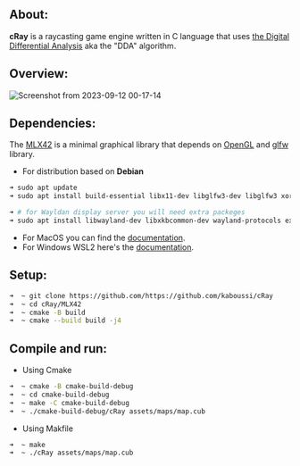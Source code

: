 ## About:
**cRay** is a raycasting game engine written in C language that uses [the Digital Differential Analysis](https://en.wikipedia.org/wiki/Digital_differential_analyzer_(graphics_algorithm)) aka the "DDA" algorithm.

## Overview:
![Screenshot from 2023-09-12 00-17-14](https://github.com/kaboussi/cRay/assets/95357302/c037377f-db38-49d5-9048-3c1c53a7b504)


## Dependencies:
The [MLX42](https://github.com/codam-coding-college/MLX42) is a minimal graphical library that depends on [OpenGL](https://www.opengl.org/) and [glfw](https://www.glfw.org/) library.
- For distribution based on **Debian**
```bash
➜ sudo apt update
➜ sudo apt install build-essential libx11-dev libglfw3-dev libglfw3 xorg-dev

➜ # for Wayldan display server you will need extra packeges
➜ sudo apt install libwayland-dev libxkbcommon-dev wayland-protocols extra-cmake-modules libglfw3-wayland
```
- For MacOS you can find the [documentation](https://github.com/codam-coding-college/MLX42#for-macos).
- For Windows WSL2 here's the [documentation](https://github.com/codam-coding-college/MLX42#for-windows-with-windows-subsystem-for-linux-2-wsl2).

## Setup:
```bash
➜  ~ git clone https://github.com/https://github.com/kaboussi/cRay
➜  ~ cd cRay/MLX42
➜  ~ cmake -B build
➜  ~ cmake --build build -j4
```

## Compile and run:
* Using Cmake
```bash
➜  ~ cmake -B cmake-build-debug
➜  ~ cd cmake-build-debug
➜  ~ make -C cmake-build-debug
➜  ~ ./cmake-build-debug/cRay assets/maps/map.cub
```

* Using Makfile
```bash
➜  ~ make
➜  ~ ./cRay assets/maps/map.cub
```
